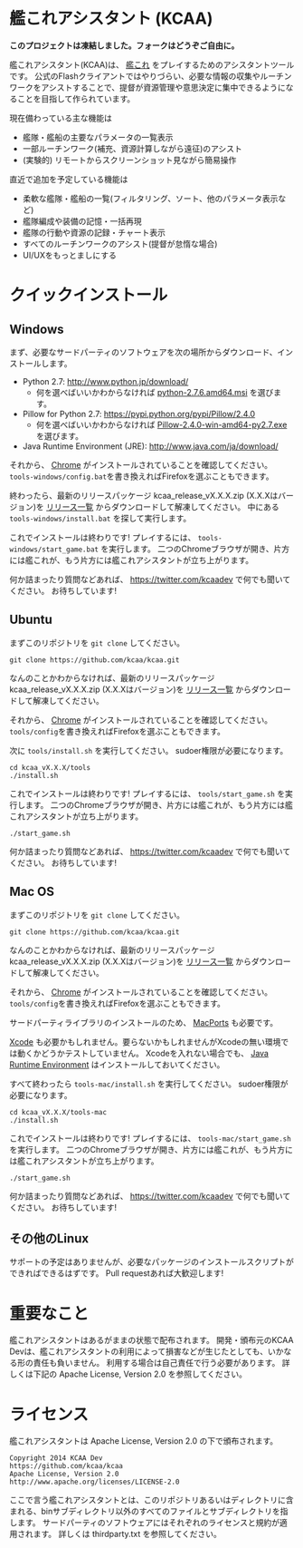 # 艦これアシスタント (KCAA)

**このプロジェクトは凍結しました。フォークはどうぞご自由に。**

艦これアシスタント(KCAA)は、
[艦これ](http://www.dmm.com/netgame/feature/kancolle.html)
をプレイするためのアシスタントツールです。
公式のFlashクライアントではやりづらい、必要な情報の収集やルーチンワークをアシストすることで、提督が資源管理や意思決定に集中できるようになることを目指して作られています。

現在備わっている主な機能は
- 艦隊・艦船の主要なパラメータの一覧表示
- 一部ルーチンワーク(補充、資源計算しながら遠征)のアシスト
- (実験的) リモートからスクリーンショット見ながら簡易操作

直近で追加を予定している機能は
- 柔軟な艦隊・艦船の一覧(フィルタリング、ソート、他のパラメータ表示など)
- 艦隊編成や装備の記憶・一括再現
- 艦隊の行動や資源の記録・チャート表示
- すべてのルーチンワークのアシスト(提督が怠惰な場合)
- UI/UXをもっとましにする

# クイックインストール

## Windows

まず、必要なサードパーティのソフトウェアを次の場所からダウンロード、インストールします。

- Python 2.7: http://www.python.jp/download/
  - 何を選べばいいかわからなければ
    [python-2.7.6.amd64.msi](http://www.python.org/ftp/python/2.7.6/python-2.7.6.amd64.msi)
    を選びます。
- Pillow for Python 2.7: https://pypi.python.org/pypi/Pillow/2.4.0
  - 何を選べばいいかわからなければ
    [Pillow-2.4.0-win-amd64-py2.7.exe](https://pypi.python.org/packages/2.7/P/Pillow/Pillow-2.4.0.win-amd64-py2.7.exe)
    を選びます。
- Java Runtime Environment (JRE): http://www.java.com/ja/download/

それから、
[Chrome](http://www.google.co.jp/intl/ja/chrome/browser/)
がインストールされていることを確認してください。
`tools-windows/config.bat`を書き換えればFirefoxを選ぶこともできます。

終わったら、最新のリリースパッケージ kcaa_release_vX.X.X.zip
(X.X.Xはバージョン)を
[リリース一覧](https://github.com/kcaa/kcaa/releases)
からダウンロードして解凍してください。
中にある `tools-windows/install.bat` を探して実行します。

これでインストールは終わりです!
プレイするには、 `tools-windows/start_game.bat` を実行します。
二つのChromeブラウザが開き、片方には艦これが、もう片方には艦これアシスタントが立ち上がります。


何か詰まったり質問などあれば、 https://twitter.com/kcaadev で何でも聞いてください。
お待ちしています!

## Ubuntu

まずこのリポジトリを `git clone` してください。

    git clone https://github.com/kcaa/kcaa.git

なんのことかわからなければ、最新のリリースパッケージ kcaa_release_vX.X.X.zip
(X.X.Xはバージョン)を
[リリース一覧](https://github.com/kcaa/kcaa/releases)
からダウンロードして解凍してください。

それから、
[Chrome](http://www.google.co.jp/intl/ja/chrome/browser/)
がインストールされていることを確認してください。
`tools/config`を書き換えればFirefoxを選ぶこともできます。

次に `tools/install.sh` を実行してください。
sudoer権限が必要になります。

    cd kcaa_vX.X.X/tools
    ./install.sh

これでインストールは終わりです!
プレイするには、 `tools/start_game.sh` を実行します。
二つのChromeブラウザが開き、片方には艦これが、もう片方には艦これアシスタントが立ち上がります。

    ./start_game.sh

何か詰まったり質問などあれば、 https://twitter.com/kcaadev で何でも聞いてください。
お待ちしています!

## Mac OS

まずこのリポジトリを `git clone` してください。

    git clone https://github.com/kcaa/kcaa.git

なんのことかわからなければ、最新のリリースパッケージ kcaa_release_vX.X.X.zip
(X.X.Xはバージョン)を
[リリース一覧](https://github.com/kcaa/kcaa/releases)
からダウンロードして解凍してください。

それから、
[Chrome](http://www.google.co.jp/intl/ja/chrome/browser/)
がインストールされていることを確認してください。
`tools/config`を書き換えればFirefoxを選ぶこともできます。

サードパーティライブラリのインストールのため、
[MacPorts](https://www.macports.org/install.php)
も必要です。

[Xcode](https://developer.apple.com/jp/xcode/downloads/)
も必要かもしれません。要らないかもしれませんがXcodeの無い環境では動くかどうかテストしていません。
Xcodeを入れない場合でも、
[Java Runtime Environment](https://java.com/ja/download/)
はインストールしておいてください。

すべて終わったら `tools-mac/install.sh` を実行してください。
sudoer権限が必要になります。

    cd kcaa_vX.X.X/tools-mac
    ./install.sh

これでインストールは終わりです!
プレイするには、 `tools-mac/start_game.sh` を実行します。
二つのChromeブラウザが開き、片方には艦これが、もう片方には艦これアシスタントが立ち上がります。

    ./start_game.sh

何か詰まったり質問などあれば、 https://twitter.com/kcaadev で何でも聞いてください。
お待ちしています!

## その他のLinux

サポートの予定はありませんが、必要なパッケージのインストールスクリプトができればできるはずです。
Pull requestあれば大歓迎します!

# 重要なこと

艦これアシスタントはあるがままの状態で配布されます。
開発・頒布元のKCAA Devは、艦これアシスタントの利用によって損害などが生じたとしても、いかなる形の責任も負いません。
利用する場合は自己責任で行う必要があります。
詳しくは下記の Apache License, Version 2.0 を参照してください。

# ライセンス

艦これアシスタントは Apache License, Version 2.0 の下で頒布されます。

    Copyright 2014 KCAA Dev
    https://github.com/kcaa/kcaa
    Apache License, Version 2.0
    http://www.apache.org/licenses/LICENSE-2.0

ここで言う艦これアシスタントとは、このリポジトリあるいはディレクトリに含まれる、binサブディレクトリ以外のすべてのファイルとサブディレクトリを指します。
サードパーティのソフトウェアにはそれぞれのライセンスと規約が適用されます。
詳しくは thirdparty.txt を参照してください。

